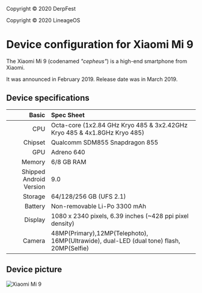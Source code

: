 Copyright &copy; 2020 DerpFest

Copyright &copy; 2020 LineageOS

Device configuration for Xiaomi Mi 9
=========================================

The Xiaomi Mi 9 (codenamed _"cepheus"_) is a high-end smartphone from Xiaomi.

It was announced in February 2019. Release date was in March 2019.

## Device specifications

Basic   | Spec Sheet
-------:|:-------------------------
CPU     | Octa-core (1x2.84 GHz Kryo 485 & 3x2.42GHz Kryo 485 & 4x1.8GHz Kryo 485)
Chipset | Qualcomm SDM855 Snapdragon 855
GPU     | Adreno 640
Memory  | 6/8 GB RAM
Shipped Android Version | 9.0
Storage | 64/128/256 GB (UFS 2.1)
Battery | Non-removable Li-Po 3300 mAh
Display | 1080 x 2340 pixels, 6.39 inches (~428 ppi pixel density)
Camera  | 48MP(Primary),12MP(Telephoto), 16MP(Ultrawide), dual-LED (dual tone) flash, 20MP(Selfie)

## Device picture


![Xiaomi Mi 9](https://xiaomi-mi.com/uploads/CatalogueImage/mi9%20(3)_17409_1550674081.jpg "Xiaomi Mi 9 in black")
